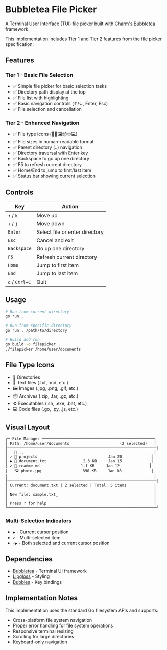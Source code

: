 # Bubbletea File Picker

A Terminal User Interface (TUI) file picker built with [Charm's Bubbletea](https://github.com/charmbracelet/bubbletea) framework.

This implementation includes Tier 1 and Tier 2 features from the file picker specification:

## Features

### Tier 1 - Basic File Selection
- ✅ Simple file picker for basic selection tasks
- ✅ Directory path display at the top
- ✅ File list with highlighting
- ✅ Basic navigation controls (↑/↓, Enter, Esc)
- ✅ File selection and cancellation

### Tier 2 - Enhanced Navigation  
- ✅ File type icons (📁📄🖼️📦⚙️💻)
- ✅ File sizes in human-readable format
- ✅ Parent directory (..) navigation
- ✅ Directory traversal with Enter key
- ✅ Backspace to go up one directory
- ✅ F5 to refresh current directory
- ✅ Home/End to jump to first/last item
- ✅ Status bar showing current selection

## Controls

| Key | Action |
|-----|--------|
| `↑` / `k` | Move up |
| `↓` / `j` | Move down |
| `Enter` | Select file or enter directory |
| `Esc` | Cancel and exit |
| `Backspace` | Go up one directory |
| `F5` | Refresh current directory |
| `Home` | Jump to first item |
| `End` | Jump to last item |
| `q` / `Ctrl+C` | Quit |

## Usage

```bash
# Run from current directory
go run . 

# Run from specific directory
go run . /path/to/directory

# Build and run
go build -o filepicker .
./filepicker /home/user/documents
```

## File Type Icons

- 📁 Directories
- 📄 Text files (.txt, .md, etc.)
- 🖼️ Images (.jpg, .png, .gif, etc.)
- 📦 Archives (.zip, .tar, .gz, etc.)
- ⚙️ Executables (.sh, .exe, .bat, etc.)
- 💻 Code files (.go, .py, .js, etc.)

## Visual Layout

```
┌─ File Manager ─────────────────────────────────────────────────┐
│ Path: /home/user/documents                      (2 selected)   │
├─────────────────────────────────────────────────────────────────┤
│   📁 ..                                                         │
│ ✓ 📁 projects                               Jan 20             │
│ ▶ 📄 document.txt                2.3 KB     Jan 15             │
│ ✓ 📄 readme.md                  1.1 KB     Jan 12             │
│   🖼️ photo.jpg                  890 KB     Jan 08             │
│                                                                │
├─────────────────────────────────────────────────────────────────┤
│ Current: document.txt | 2 selected | Total: 5 items            │
│                                                                │
│ New file: sample.txt_                                          │
│                                                                │
│ Press ? for help                                               │
└─────────────────────────────────────────────────────────────────┘
```

### Multi-Selection Indicators
- `▶` - Current cursor position
- `✓` - Multi-selected item
- `✓▶` - Both selected and current cursor position

## Dependencies

- [Bubbletea](https://github.com/charmbracelet/bubbletea) - Terminal UI framework
- [Lipgloss](https://github.com/charmbracelet/lipgloss) - Styling
- [Bubbles](https://github.com/charmbracelet/bubbles) - Key bindings

## Implementation Notes

This implementation uses the standard Go filesystem APIs and supports:
- Cross-platform file system navigation
- Proper error handling for file system operations
- Responsive terminal resizing
- Scrolling for large directories
- Keyboard-only navigation
